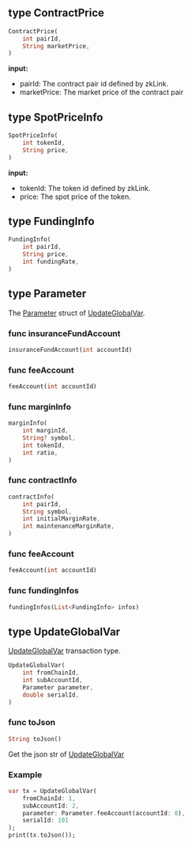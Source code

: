 ## type ContractPrice

```dart
ContractPrice(
    int pairId,
    String marketPrice,
)
```

**input:**
* pairId: The contract pair id defined by zkLink.
* marketPrice: The market price of the contract pair

## type SpotPriceInfo

```dart
SpotPriceInfo(
    int tokenId,
    String price,
)
```

**input:**
* tokenId: The token id defined by zkLink.
* price: The spot price of the token.

## type FundingInfo

```dart
FundingInfo(
    int pairId,
    String price,
	int fundingRate,
)
```

## type Parameter
The [Parameter](../../../api-and-sdk/data-types/transaction/update\_global\_var.md) struct of [UpdateGlobalVar](#type-updateglobalvar).

### func insuranceFundAccount

```dart
insuranceFundAccount(int accountId)
```

### func feeAccount

```dart
feeAccount(int accountId)
```

### func marginInfo

```dart
marginInfo(
	int marginId,
	String? symbol,
	int tokenId,
	int ratio,
)
```

### func contractInfo

```dart
contractInfo(
	int pairId,
    String symbol,
	int initialMarginRate,
	int maintenanceMarginRate,
)
```

### func feeAccount

```dart
feeAccount(int accountId)
```

### func fundingInfos

```dart
fundingInfos(List<FundingInfo> infos)
```

## type UpdateGlobalVar
[UpdateGlobalVar](../../../api-and-sdk/data-types/transaction/update\_global\_var.md) transaction type.

```dart
UpdateGlobalVar(
    int fromChainId,
	int subAccountId,
	Parameter parameter,
	double serialId,
)
```

### func toJson

```dart
String toJson()
```

Get the json str of [UpdateGlobalVar](#type-updateglobalvar)

### Example
```dart
var tx = UpdateGlobalVar(
	fromChainId: 1,
	subAccountId: 2,
	parameter: Parameter.feeAccount(accountId: 8),
	serialId: 101
);
print(tx.toJson());
```
